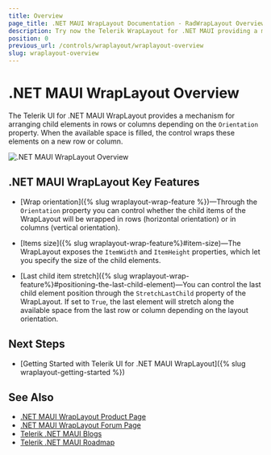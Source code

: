 ```yaml
---
title: Overview
page_title: .NET MAUI WrapLayout Documentation - RadWrapLayout Overview
description: Try now the Telerik WrapLayout for .NET MAUI providing a mechanism for arranging child elements in rows or columns depending on their orientation and wrapping them on new rows and columns when the available space is filled.
position: 0
previous_url: /controls/wraplayout/wraplayout-overview
slug: wraplayout-overview
---
```


# .NET MAUI WrapLayout Overview

The Telerik UI for .NET MAUI WrapLayout provides a mechanism for arranging child elements in rows or columns depending on the `Orientation` property. When the available space is filled, the control wraps these elements on а new row or column.

![.NET MAUI WrapLayout Overview](images/wraplayout_overview.png)

## .NET MAUI WrapLayout Key Features

* [Wrap orientation]({% slug wraplayout-wrap-feature %})&mdash;Through the `Orientation` property you can control whether the child items of the WrapLayout will be wrapped in rows (horizontal orientation) or in columns (vertical orientation).

* [Items size]({% slug wraplayout-wrap-feature%}#item-size)&mdash;The WrapLayout exposes the `ItemWidth` and `ItemHeight` properties, which let you specify the size of the child elements.

* [Last child item stretch]({% slug wraplayout-wrap-feature%}#positioning-the-last-child-element)&mdash;You can control the last child element position through the `StretchLastChild` property of the WrapLayout. If set to `True`, the last element will stretch along the available space from the last row or column depending on the layout orientation.

## Next Steps

- [Getting Started with Telerik UI for .NET MAUI WrapLayout]({% slug wraplayout-getting-started %})

## See Also

- [.NET MAUI WrapLayout Product Page](https://www.telerik.com/maui-ui/wraplayout)
- [.NET MAUI WrapLayout Forum Page](https://www.telerik.com/forums/maui?tagId=1831)
- [Telerik .NET MAUI Blogs](https://www.telerik.com/blogs/mobile-net-maui)
- [Telerik .NET MAUI Roadmap](https://www.telerik.com/support/whats-new/maui-ui/roadmap)

